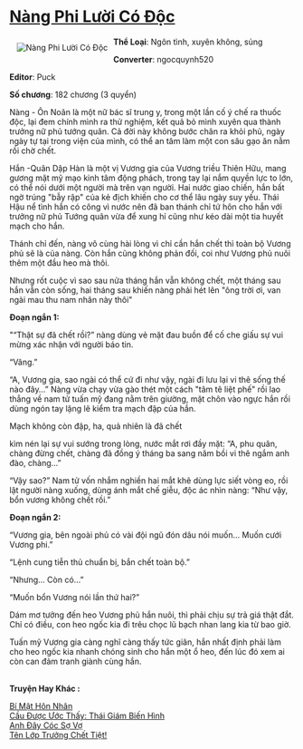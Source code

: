 <a href="https://utruyen.com/truyen/nang-phi-luoi-co-doc/15719/" title="Nàng Phi Lười Có Độc"><h1>Nàng Phi Lười Có Độc</h1></a><div style="display:table"><img align="right" style="float: left; padding: 10px;" src="https://utruyen.com/images/story/200x260/nang-phi-luoi-co-doc.jpg" alt="Nàng Phi Lười Có Độc"><b>Thể Loại</b>: Ngôn tình, xuyên không, sủng<p></p><b>Converter</b>: ngocquynh520<p></p><b>Editor</b>: Puck<p></p><b>Số chương</b>: 182 chương (3 quyển)<p></p>Nàng - Ôn Noãn là một nữ bác sĩ trung y, trong một lần cố ý chế ra thuốc độc, lại đem chính mình ra thử nghiệm, kết quả bỏ mình xuyên qua thành trưởng nữ phủ tướng quân. Cả đời này không bước chân ra khỏi phủ, ngày ngày tự tại trong viện của mình, có thể an tâm làm một con sâu gạo ăn nằm rồi chờ chết.<p></p>Hắn -Quân Dập Hàn là một vị Vương gia của Vương triều Thiên Hữu, mang gương mặt mỹ mạo kinh tâm động phách, trong tay lại nắm quyền lực to lớn, có thể nói dưới một người mà trên vạn người. Hai nước giao chiến, hắn bất ngờ trúng "bẫy rập" của kẻ địch khiến cho cơ thể lâu ngày suy yếu. Thái Hậu nể tình hắn có công vì nước nên đã ban thánh chỉ tứ hôn cho hắn với trưởng nữ phủ Tướng quân vừa để xung hỉ cũng như kéo dài một tia huyết mạch cho hắn.<p></p>Thánh chỉ đến, nàng vô cùng hài lòng vì chỉ cần hắn chết thì toàn bộ Vương phủ sẽ là của nàng. Còn hắn cũng không phản đối, coi như Vương phủ nuôi thêm một đầu heo mà thôi.<p></p>Nhưng rốt cuộc vì sao sau nửa tháng hắn vẫn không chết, một tháng sau hắn vẫn còn sống, hai tháng sau khiến nàng phải hét lên "ông trời ơi, van ngài mau thu nam nhân này thôi"<p></p><b>Đoạn ngắn 1:<p></p></b><p></p>"“Thật sự đã chết rồi?” nàng dùng vẻ mặt đau buồn để cố che giấu sự vui mừng xác nhận với người báo tin.<p></p>“Vâng.”<p></p>“A, Vương gia, sao ngài có thể cứ đi như vậy, ngài đi lưu lại vi thê sống thế nào đây…” Nàng vừa chạy vừa gào thét một cách "tâm tê liệt phế" rồi lao thẳng về nam tử tuấn mỹ đang nằm trên giường, mặt chôn vào ngực hắn rồi dùng ngón tay lặng lẽ kiểm tra mạch đập của hắn.<p></p>Mạch không còn đập, ha, quả nhiên là đã chết<p></p>kìm nén lại sự vui sướng trong lòng, nước mắt rơi đầy mặt: “A, phu quân, chàng đừng chết, chàng đã đồng ý tháng ba sang năm bồi vi thê ngắm anh đào, chàng…”<p></p>“Vậy sao?” Nam tử vốn nhắm nghiền hai mắt khẽ dùng lực siết vòng eo, rồi lật người nàng xuống, dùng ánh mắt chế giễu, độc ác nhìn nàng: “Như vậy, bổn vương không chết rồi.”<p></p><b>Đoạn ngắn 2:</b><p></p>“Vương gia, bên ngoài phủ có vài đội ngũ đón dâu nói muốn… Muốn cưới Vương phi.”<p></p>“Lệnh cung tiễn thủ chuẩn bị, bắn chết toàn bộ.”<p></p>“Nhưng… Còn có…”<p></p>“Muốn bổn Vương nói lần thứ hai?”<p></p>Dám mơ tưởng đến heo Vương phủ hắn nuôi, thì phải chịu sự trả giá thật đắt. Chỉ có điều, con heo ngốc kia đi trêu chọc lũ bạch nhan lang kia từ bao giờ.<p></p>Tuấn mỹ Vương gia càng nghĩ càng thấy tức giân, hắn nhất định phải làm cho heo ngốc kia nhanh chóng sinh cho hắn một ổ heo, đến lúc đó xem ai còn can đảm tranh giành cùng hắn.</div><p><br><b>Truyện Hay Khác :</b></p><a href="https://utruyen.com/truyen/bi-mat-hon-nhan/18704/" alt="Bí Mật Hôn Nhân">Bí Mật Hôn Nhân</a><br/><a href="https://github.com/quanluxury/ngontinhhot/tree/master/truyenhay/18913/" alt="Cầu Được Ước Thấy: Thái Giám Biến Hình">Cầu Được Ước Thấy: Thái Giám Biến Hình</a><br/><a href="https://github.com/quanluxury/ngontinhhot/tree/master/truyenhay/15966/" alt="Anh Đây Cóc Sợ Vợ">Anh Đây Cóc Sợ Vợ</a><br/><a href="https://github.com/quanluxury/ngontinhhot/tree/master/truyenhay/19296/" alt="Tên Lớp Trưởng Chết Tiệt!">Tên Lớp Trưởng Chết Tiệt!</a><br/>